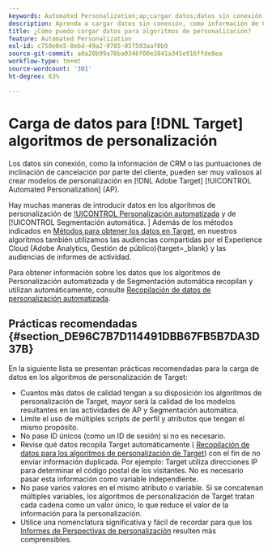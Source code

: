 ```yaml
---
keywords: Automated Personalization;ap;cargar datos;datos sin conexión;algoritmo de personalización;segmentación automática;prácticas recomendadas
description: Aprenda a cargar datos sin conexión, como información de CRM, al crear modelos de personalización en Adobe [!DNL Target] Actividades de Automated Personalization (AP).
title: ¿Cómo puedo cargar datos para algoritmos de personalización?
feature: Automated Personalization
exl-id: c750e0e5-8ebd-49a2-9705-05f593aaf0b9
source-git-commit: a0a20b99a76ba0346f00e3841a345e916ffde8ea
workflow-type: tm+mt
source-wordcount: '301'
ht-degree: 63%

---
```


# Carga de datos para [!DNL Target] algoritmos de personalización

Los datos sin conexión, como la información de CRM o las puntuaciones de inclinación de cancelación por parte del cliente, pueden ser muy valiosos al crear modelos de personalización en [!DNL Adobe Target] [!UICONTROL Automated Personalization] (AP).

Hay muchas maneras de introducir datos en los algoritmos de personalización de [!UICONTROL Personalización automatizada](AP) y de [!UICONTROL Segmentación automática. ] Además de los métodos indicados en [Métodos para obtener los datos en Target](https://developer.adobe.com/target/before-implement/methods-to-get-data-into-target/methods-to-get-data-into-target/), en nuestros algoritmos también utilizamos las audiencias compartidas por el Experience Cloud (Adobe Analytics, Gestión de público){target=_blank} y las audiencias de informes de actividad.

Para obtener información sobre los datos que los algoritmos de Personalización automatizada y de Segmentación automática recopilan y utilizan automáticamente, consulte [Recopilación de datos de personalización automatizada](/help/main/c-activities/t-automated-personalization/ap-data.md).

## Prácticas recomendadas   {#section_DE96C7B7D114491DBB67FB5B7DA3D37B}

En la siguiente lista se presentan prácticas recomendadas para la carga de datos en los algoritmos de personalización de Target:

* Cuantos más datos de calidad tengan a su disposición los algoritmos de personalización de Target, mayor será la calidad de los modelos resultantes en las actividades de AP y Segmentación automática.
* Limite el uso de múltiples scripts de perfil y atributos que tengan el mismo propósito.
* No pase ID únicos (como un ID de sesión) si no es necesario.
* Revise qué datos recopila Target automáticamente (   [Recopilación de datos para los algoritmos de personalización de Target](/help/main/c-activities/t-automated-personalization/ap-data.md)) con el fin de no enviar información duplicada. Por ejemplo: Target utiliza direcciones IP para determinar el código postal de los visitantes. No es necesario pasar esta información como variable independiente.
* No pase varios valores en el mismo atributo o variable. Si se concatenan múltiples variables, los algoritmos de personalización de Target tratan cada cadena como un valor único, lo que reduce el valor de la información para la personalización.
* Utilice una nomenclatura significativa y fácil de recordar para que los   [Informes de Perspectivas de personalización](/help/main/c-reports/c-personalization-insights-reports/personalization-insights-reports.md#concept_A897070E1EDC403EB84CFB7A6ECAD767) resulten más comprensibles.
